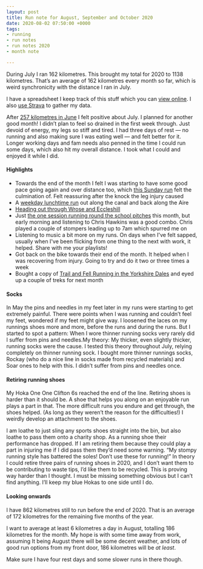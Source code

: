 ```yaml
---
layout: post
title: Run note for August, September and October 2020
date: 2020-08-02 07:50:00 +0000
tags:
- running
- run notes
- run notes 2020
- month note

---
```

During July I ran 162 kilometres. This brought my total for 2020 to 1138 kilometres. That’s an average of 162 kilometres every month so far, which is weird synchronicity with the distance I ran in July.

I have a spreadsheet I keep track of this stuff which you can [view online](https://www.icloud.com/numbers/0cWhQqgPDF2FKXSnUdB79lWVw#running_and_riding). I also [use Strava](https://www.strava.com/athletes/41247532) to gather my data.

After [257 kilometres in June](/run-note-for-june-2020/) I felt positive about July. I planned for another good month! I didn’t plan to feel so drained in the first week through. Just devoid of energy, my legs so stiff and tired. I had three days of rest — no running and also making sure I was eating well — and felt better for it. Longer working days and fam needs also penned in the time I could run some days, which also hit my overall distance. I took what I could and enjoyed it while I did.

#### Highlights

* Towards the end of the month I felt I was starting to have some good pace going again and over distance too, which [this Sunday run](https://www.strava.com/activities/3786878726) felt the culmination of. Felt reassuring after the knock the leg injury caused
* A [weekday lunchtime run](https://www.strava.com/activities/3790043636) out along the canal and back along the Aire
* [Heading out through Wrose and Eccleshill](https://www.strava.com/activities/3751920954)
* Just [the one session running round the school pitches](https://www.strava.com/activities/3725144428) this month, but early morning and listening to Chris Hawkins was a good combo. Chris played a couple of stompers leading up to 7am which spurred me on
* Listening to music a bit more on my runs. On days when I've felt sapped, usually when I've been flicking from one thing to the next with work, it helped. Share with me your playlists!
* Got back on the bike towards their end of the month. It helped when I was recovering from injury. Going to try and do it two or three times a week
* Bought a copy of [Trail and Fell Running in the Yorkshire Dales](https://www.cicerone.co.uk/trail-and-fell-running-in-the-yorkshire-dales) and eyed up a couple of treks for next month

#### Socks

In May the pins and needles in my feet later in my runs were starting to get extremely painful. There were points when I was running and couldn’t feel my feet, wondered if my feet might give way. I loosened the laces on my runnings shoes more and more, before the runs and during the runs. But I started to spot a pattern: When I wore thinner running socks very rarely did I suffer from pins and needles.My theory: My thicker, even slightly thicker, running socks were the cause. I tested this theory throughout July, relying completely on thinner running sock. I bought more thinner runnings socks, Rockay (who do a nice line in socks made from recycled materials) and Soar ones to help with this. I didn’t suffer from pins and needles once.

#### Retiring running shoes

My Hoka One One Clifton 6s reached the end of the line. Retiring shoes is harder than it should be. A shoe that helps you along on an enjoyable run plays a part in that. The more difficult runs you endure and get through, the shoes helped. (As long as they weren’t the reason for the difficulties!) I weirdly develop an attachment to the shoes.

I am loathe to just sling any sports shoes straight into the bin, but also loathe to pass them onto a charity shop. As a running shoe their performance has dropped. If I am retiring them because they could play a part in injuring me if I did pass them they’d need some warning. “My stompy running style has battered the soles! Don’t use these for running!” In theory I could retire three pairs of running shoes in 2020, and I don’t want them to be contributing to waste tips, I’d like them to be recycled. This is proving way harder than I thought. I must be missing something obvious but I can’t find anything. I’ll keep my blue Hokas to one side until I do.

#### Looking onwards

I have 862 kilometres still to run before the end of 2020. That is an average of 172 kilometres for the remaining five months of the year.

I want to average at least 6 kilometres a day in August, totalling 186 kilometres for the month. My hope is with some time away from work, assuming It being August there will be some decent weather, and lots of good run options from my front door, 186 kilometres will be _at least_.

Make sure I have four rest days and some slower runs in there though.